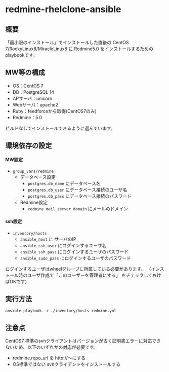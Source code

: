 # redmine-rhelclone-ansible


## 概要
「最小限のインストール」でインストールした直後の CentOS 7/RockyLinux8/MiracleLinux8 に Redmine5.0 をインストールするためのplaybookです。

## MW等の構成

* OS：CentOS 7
* DB：PostgreSQL 14
* APサーバ：unicorn
* Webサーバ：apache2
* Ruby：feedforceから取得(CentOS7のみ)
* Redmine：5.0

ビルドなしでインストールできるように選んでいます。

## 環境依存の設定

#### MW設定
- `group_vars/redmine`
    - データベース設定
        - `postgres.db_name` にデータベース名
        - `postgres.db_user` にデータベース接続のユーザ名
        - `postgres.db_pass` にデータベース接続のパスワード
    - Redmine設定
        - `redmine.mail_server.domain` にメールのドメイン

#### ssh設定
- `inventory/hosts`
    - `ansible_host` に サーバのIP
    - `ansible_ssh_user` にログインするユーザ名
	- `ansible_ssh_pass` にログインするユーザのパスワード
	- `ansible_sudo_pass` にログインするユーザのパスワード

 ログインするユーザはwheelグループに所属している必要があります。
 （インストール時のユーザ作成で「このユーザーを管理者にする」 をチェックしておけばOKです）

## 実行方法

```
ansible-playbook -i ./inventory/hosts redmine.yml
```

## 注意点
CentOS7 標準のsvnクライアントはバージョンが古く証明書エラーに対応できないため、以下のいずれかの対応が必要です。

- redmine.repo_url を http://～にする
- OS標準ではない svnクライアントをインストールする


